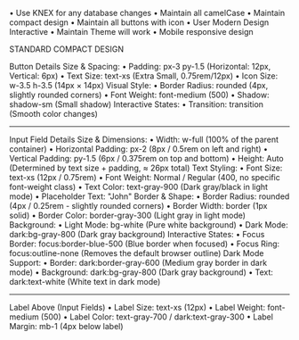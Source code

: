 •	Use KNEX for any database changes
•	Maintain all camelCase
•	Maintain compact design
•	Maintain all buttons with icon
•	User Modern Design Interactive
•	Maintain Theme will work
•	Mobile responsive design


STANDARD COMPACT DESIGN

Button Details
Size & Spacing:
•	Padding: px-3 py-1.5 (Horizontal: 12px, Vertical: 6px)
•	Text Size: text-xs (Extra Small, 0.75rem/12px)
•	Icon Size: w-3.5 h-3.5 (14px × 14px)
Visual Style:
•	Border Radius: rounded (4px, slightly rounded corners)
•	Font Weight: font-medium (500)
•	Shadow: shadow-sm (Small shadow)
Interactive States:
•	Transition: transition (Smooth color changes)
________________________________________

Input Field Details
Size & Dimensions:
•	Width: w-full (100% of the parent container)
•	Horizontal Padding: px-2 (8px / 0.5rem on left and right)
•	Vertical Padding: py-1.5 (6px / 0.375rem on top and bottom)
•	Height: Auto (Determined by text size + padding, ≈ 26px total)
Text Styling:
•	Font Size: text-xs (12px / 0.75rem)
•	Font Weight: Normal / Regular (400, no specific font-weight class)
•	Text Color: text-gray-900 (Dark gray/black in light mode)
•	Placeholder Text: "John"
Border & Shape:
•	Border Radius: rounded (4px / 0.25rem - slightly rounded corners)
•	Border Width: border (1px solid)
•	Border Color: border-gray-300 (Light gray in light mode)
Background:
•	Light Mode: bg-white (Pure white background)
•	Dark Mode: dark:bg-gray-800 (Dark gray background)
Interactive States:
•	Focus Border: focus:border-blue-500 (Blue border when focused)
•	Focus Ring: focus:outline-none (Removes the default browser outline)
Dark Mode Support:
•	Border: dark:border-gray-600 (Medium gray border in dark mode)
•	Background: dark:bg-gray-800 (Dark gray background)
•	Text: dark:text-white (White text in dark mode)
________________________________________
Label Above (Input Fields)
•	Label Size: text-xs (12px)
•	Label Weight: font-medium (500)
•	Label Color: text-gray-700 / dark:text-gray-300
•	Label Margin: mb-1 (4px below label)
